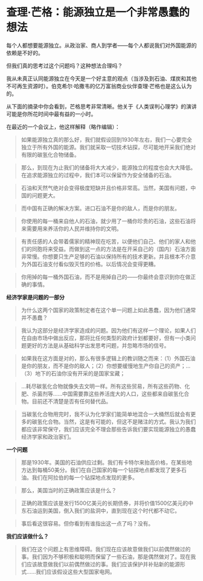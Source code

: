 # 查理·芒格：能源独立是一个非常愚蠢的想法

每个人都想要能源独立。从政治家、商人到学者——每个人都说我们对外国能源的依赖是不好的。

但我们真的思考过这个问题吗？这种想法合理吗？

我从未真正认同能源独立在今天是一个好主意的观点（当涉及到石油、煤炭和其他不可再生资源时）。伯克希尔·哈撒韦的亿万富翁商业伙伴查理·芒格也是这么认为的。

从下面的摘录中你会看到，芒格思考非常清晰。他关于《人类误判心理学》的演讲可能是你所花时间中最有益的一小时。

在最近的一个会议上，他这样解释（略作编辑）：

> 如果能源独立真的那么好，我们就假设回到1930年左右，我们一心要完全独立于所有外国的能源。我们就采取一切技术钻探，尽可能地开采我们绝对有限的碳氢化合物储备。

> 那么，到现在为止我们的储备将大大减少，能源独立的程度也会大大降低。在追求能源独立的过程中，我们本可以保留作为安全储备的石油。

> 石油和天然气绝对会变得极度短缺并且价格非常高。当然，美国有问题，中国的问题更大。

> 而中国有正确的解决方案。进口石油不是你的敌人，而是你的朋友。

> 你使用的每一桶来自他人的石油，就少用了一桶你珍贵的石油，这些石油将来需要用来养活你的人民并维持你的文明。

> 有责任感的人会带着儒家的精神现在吃苦，以便他们自己、他们的家人和他们的同胞将来受益。而做到这一点的方法是在开采自己的（国内）石油方面非常慢。你想要只生产足够的石油以保持所有的技术更新。并且根本不介意为外国石油支付看似毁灭性的价格。以后情况会变得更糟。

> 你用掉的每一桶外国石油，而不是用掉自己的——你最终会意识到你在做正确的事情。

**经济学家是问题的一部分**

> 为什么这两个国家的政策制定者在这个单一问题上如此愚蠢，因为他们通常并不愚蠢？

> 我认为这部分是经济学家造成的问题。因为他们有这样一个理论，如果人们在自由市场中做出反应，那将比任何类型的政府计划都要好，但有一小类问题更好的方法是从基础科学出发思考问题，并忽略市场的信号。

> 如果我在这方面是对的，那么有很多逻辑上的教训随之而来：（1）外国石油是你的朋友，而不是你的敌人；（2）你想要缓慢地生产你自己的资产；…（3）地下的石油你没有开采的是国家宝藏；

> …耗尽碳氢化合物就像失去文明一样。所有这些贸易，所有这些药物、化肥、杀菌剂等……中国需要靠这些养活庞大的人口，这些都来自碳氢化合物。目前还不清楚是否有任何替代品。

> 当碳氢化合物用完时，我不认为化学家们能简单地混合一大桶然后就会有更多的碳氢化合物。当然，这是有可能的，但这不是赌注的方式。我认为我们都应该非常保守，我们应该完全不理会那些告诉我们要实现能源独立的愚蠢经济学家和政治家们。

**一个问题**

> 那是1930年。美国的石油供应过剩。我们有卡特尔来抬高价格，在某些地方达到每桶50美分。我们在自己国家的每一个钻探地点都发现了更多石油。我们在阿拉伯的每一个钻探地点发现的更多。

> 那么，美国当时的正确政策应该是什么？

> 正确的政策应该是发行1500亿美元的长期债券，并将价值1500亿美元的中东石油运到美国，倒入我们的盐洞中，直到现在这个时代都不动它。

> 事后看这很容易。但你看到有谁指出这一点了吗？没有。

**我们应该做什么？**

> 我们在这个问题上有思维障碍。我们现在应该故意做我们以前偶然做过的事。我们因为不够积极和聪明而保留了一些石油，那是偶然做对了。现在我们应该故意做我们以前偶然做过的事。我们应该保护并补贴新的能源形式……我们应该假设这些大型国家电网。